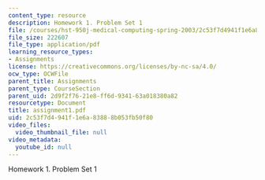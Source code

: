 ```yaml
---
content_type: resource
description: Homework 1. Problem Set 1
file: /courses/hst-950j-medical-computing-spring-2003/2c53f7d4941f1e6a83888b053fb50f80_assignment1.pdf
file_size: 222607
file_type: application/pdf
learning_resource_types:
- Assignments
license: https://creativecommons.org/licenses/by-nc-sa/4.0/
ocw_type: OCWFile
parent_title: Assignments
parent_type: CourseSection
parent_uid: 2d9f2f76-21e8-ff6d-9341-63a018380a82
resourcetype: Document
title: assignment1.pdf
uid: 2c53f7d4-941f-1e6a-8388-8b053fb50f80
video_files:
  video_thumbnail_file: null
video_metadata:
  youtube_id: null
---
```

Homework 1. Problem Set 1